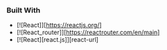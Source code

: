 ### Built With

- [![React]][https://reactjs.org/]
- [![React_router]][https://reactrouter.com/en/main]
- [![React][react.js]][react-url]

